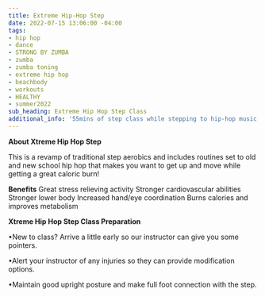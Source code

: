 ```yaml
---
title: Extreme Hip-Hop Step
date: 2022-07-15 13:06:00 -04:00
tags:
- hip hop
- dance
- STRONG BY ZUMBA
- zumba
- zumba toning
- extreme hip hop
- beachbody
- workouts
- HEALTHY
- summer2022
sub_heading: Extreme Hip Hop Step Class
additional_info: '55mins of step class while stepping to hip-hop music. '
---
```


**About Xtreme Hip Hop Step**

This is a revamp of traditional step aerobics and includes routines set to old and new school hip hop that makes you want to get up and move while getting a great caloric burn!

**Benefits**
Great stress relieving activity
Stronger cardiovascular abilities
Stronger lower body
Increased hand/eye coordination
Burns calories and improves metabolism

**Xtreme Hip Hop Step Class Preparation**

•New to class? Arrive a little early so our instructor can give you some pointers.

•Alert your instructor of any injuries so they can provide modification options.

•Maintain good upright posture and make full foot connection with the step.